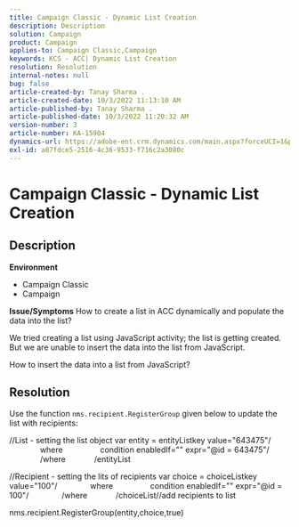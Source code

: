 ```yaml
---
title: Campaign Classic - Dynamic List Creation
description: Description
solution: Campaign
product: Campaign
applies-to: Campaign Classic,Campaign
keywords: KCS - ACC| Dynamic List Creation
resolution: Resolution
internal-notes: null
bug: false
article-created-by: Tanay Sharma .
article-created-date: 10/3/2022 11:13:10 AM
article-published-by: Tanay Sharma .
article-published-date: 10/3/2022 11:20:32 AM
version-number: 3
article-number: KA-15904
dynamics-url: https://adobe-ent.crm.dynamics.com/main.aspx?forceUCI=1&pagetype=entityrecord&etn=knowledgearticle&id=06e6a659-0c43-ed11-bba2-0022480868ff
exl-id: a87fdce5-2516-4c36-9533-f716c2a3080c
---
```

# Campaign Classic - Dynamic List Creation

## Description

<b>Environment</b>
- Campaign Classic
- Campaign



<b>Issue/Symptoms</b>
How to create a list in ACC dynamically and populate the data into the list?

 We tried creating a list using JavaScript activity; the list is getting created. But we are unable to insert the data into the list from JavaScript.

 How to insert the data into a list from JavaScript?


## Resolution


Use the function `nms.recipient.RegisterGroup` given below to update the list with recipients:



//List - setting the list object
var entity = entityListkey value="643475"/
              where
                condition enabledIf="" expr="@id = 643475"/
              /where
            /entityList



//Recipient - setting the lits of recipients
var choice = choiceListkey value="100"/
              where
                condition enabledIf="" expr="@id = 100"/
              /where
            /choiceList//add recipients to list

nms.recipient.RegisterGroup(entity,choice,true)

